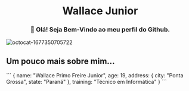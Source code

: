 <!--
**WallaceJunior14/WallaceJunior14** is a ✨ _special_ ✨ repository because its `README.md` (this file) appears on your GitHub profile.

Here are some ideas to get you started:

- 🔭 I’m currently working on ...
- 🌱 I’m currently learning ...
- 👯 I’m looking to collaborate on ...
- 🤔 I’m looking for help with ...
- 💬 Ask me about ...
- 📫 How to reach me: ...
- 😄 Pronouns: ...
- ⚡ Fun fact: ...
-->

<!-- HEADER -->
<h1 align="center">Wallace Junior</h1>
<h3 align="center">👋 Olá! Seja Bem-Vindo ao meu perfil do Github.</h3>
<img src='https://i.postimg.cc/bYtmbbTp/octocat-1677350705722.png' border='0' alt='octocat-1677350705722' align="center"/>

<!-- MAIN -->
<h2>Um pouco mais sobre mim...</h2>
```
  {
    name: "Wallace Primo Freire Junior",
    age: 19,  
    address: {
      city: "Ponta Grossa",
      state: "Paraná"
    },
    training: "Técnico em Informática"
  }
```
